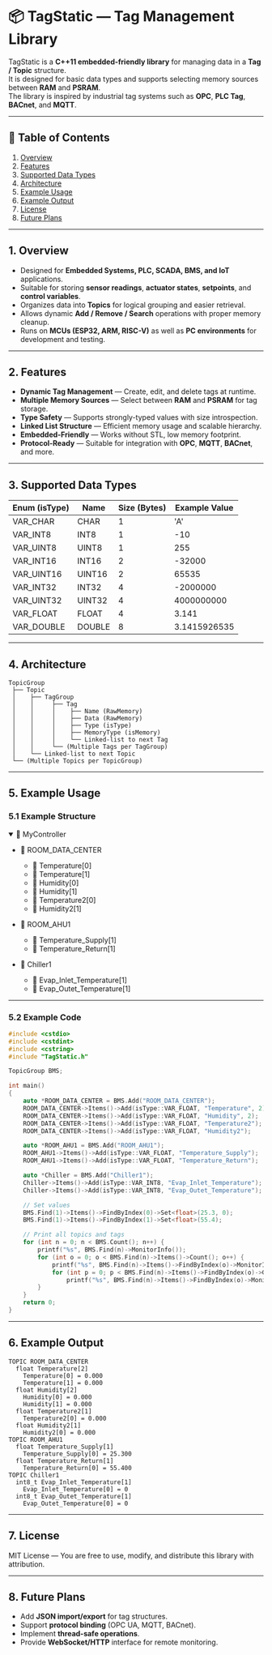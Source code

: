# 📦 TagStatic — Tag Management Library

TagStatic is a **C++11 embedded-friendly library** for managing data in a **Tag / Topic** structure.  
It is designed for basic data types and supports selecting memory sources between **RAM** and **PSRAM**.  
The library is inspired by industrial tag systems such as **OPC**, **PLC Tag**, **BACnet**, and **MQTT**.

---

## 📖 Table of Contents

1. [Overview](#overview)  
2. [Features](#features)  
3. [Supported Data Types](#supported-data-types)  
4. [Architecture](#architecture)  
5. [Example Usage](#example-usage)  
6. [Example Output](#example-output)  
7. [License](#license)  
8. [Future Plans](#future-plans)  

---

## 1. Overview

- Designed for **Embedded Systems, PLC, SCADA, BMS, and IoT** applications.
- Suitable for storing **sensor readings**, **actuator states**, **setpoints**, and **control variables**.
- Organizes data into **Topics** for logical grouping and easier retrieval.
- Allows dynamic **Add / Remove / Search** operations with proper memory cleanup.
- Runs on **MCUs (ESP32, ARM, RISC-V)** as well as **PC environments** for development and testing.

---

## 2. Features

- **Dynamic Tag Management** — Create, edit, and delete tags at runtime.
- **Multiple Memory Sources** — Select between **RAM** and **PSRAM** for tag storage.
- **Type Safety** — Supports strongly-typed values with size introspection.
- **Linked List Structure** — Efficient memory usage and scalable hierarchy.
- **Embedded-Friendly** — Works without STL, low memory footprint.
- **Protocol-Ready** — Suitable for integration with **OPC**, **MQTT**, **BACnet**, and more.

---

## 3. Supported Data Types

| Enum (isType) | Name     | Size (Bytes) | Example Value |
|---------------|----------|--------------|---------------|
| VAR_CHAR      | CHAR     | 1            | 'A'           |
| VAR_INT8      | INT8     | 1            | -10           |
| VAR_UINT8     | UINT8    | 1            | 255           |
| VAR_INT16     | INT16    | 2            | -32000        |
| VAR_UINT16    | UINT16   | 2            | 65535         |
| VAR_INT32     | INT32    | 4            | -2000000      |
| VAR_UINT32    | UINT32   | 4            | 4000000000    |
| VAR_FLOAT     | FLOAT    | 4            | 3.141         |
| VAR_DOUBLE    | DOUBLE   | 8            | 3.1415926535  |

---

## 4. Architecture

```plaintext
TopicGroup
 ├── Topic
 │    ├── TagGroup
 │    │     ├── Tag
 │    │     │    ├── Name (RawMemory)
 │    │     │    ├── Data (RawMemory)
 │    │     │    ├── Type (isType)
 │    │     │    ├── MemoryType (isMemory)
 │    │     │    └── Linked-list to next Tag
 │    │     └── (Multiple Tags per TagGroup)
 │    └── Linked-list to next Topic
 └── (Multiple Topics per TopicGroup)
```

---

## 5. Example Usage

### 5.1 Example Structure

<details open>
<summary>📁 MyController</summary>

- 📁 ROOM_DATA_CENTER  
  - 📄 Temperature[0]  
  - 📄 Temperature[1]  
  - 📄 Humidity[0]  
  - 📄 Humidity[1]  
  - 📄 Temperature2[0]  
  - 📄 Humidity2[1]  

- 📁 ROOM_AHU1  
  - 📄 Temperature_Supply[1]  
  - 📄 Temperature_Return[1]  

- 📁 Chiller1  
  - 📄 Evap_Inlet_Temperature[1]  
  - 📄 Evap_Outet_Temperature[1]  
</details>

---

### 5.2 Example Code

```cpp
#include <cstdio>
#include <cstdint>
#include <cstring>
#include "TagStatic.h"

TopicGroup BMS;

int main()
{
    auto *ROOM_DATA_CENTER = BMS.Add("ROOM_DATA_CENTER");
    ROOM_DATA_CENTER->Items()->Add(isType::VAR_FLOAT, "Temperature", 2);
    ROOM_DATA_CENTER->Items()->Add(isType::VAR_FLOAT, "Humidity", 2);
    ROOM_DATA_CENTER->Items()->Add(isType::VAR_FLOAT, "Temperature2");
    ROOM_DATA_CENTER->Items()->Add(isType::VAR_FLOAT, "Humidity2");

    auto *ROOM_AHU1 = BMS.Add("ROOM_AHU1");
    ROOM_AHU1->Items()->Add(isType::VAR_FLOAT, "Temperature_Supply");
    ROOM_AHU1->Items()->Add(isType::VAR_FLOAT, "Temperature_Return");

    auto *Chiller = BMS.Add("Chiller1");
    Chiller->Items()->Add(isType::VAR_INT8, "Evap_Inlet_Temperature");
    Chiller->Items()->Add(isType::VAR_INT8, "Evap_Outet_Temperature");

    // Set values
    BMS.Find(1)->Items()->FindByIndex(0)->Set<float>(25.3, 0);
    BMS.Find(1)->Items()->FindByIndex(1)->Set<float>(55.4);

    // Print all topics and tags
    for (int n = 0; n < BMS.Count(); n++) {
        printf("%s", BMS.Find(n)->MonitorInfo());
        for (int o = 0; o < BMS.Find(n)->Items()->Count(); o++) {
            printf("%s", BMS.Find(n)->Items()->FindByIndex(o)->MonitorInfo());
            for (int p = 0; p < BMS.Find(n)->Items()->FindByIndex(o)->GetArraySize(); p++)
                printf("%s", BMS.Find(n)->Items()->FindByIndex(o)->MonitorValue(p));
        }
    }
    return 0;
}
```

---

## 6. Example Output

```plaintext
TOPIC ROOM_DATA_CENTER
  float Temperature[2]
    Temperature[0] = 0.000
    Temperature[1] = 0.000
  float Humidity[2]
    Humidity[0] = 0.000
    Humidity[1] = 0.000
  float Temperature2[1]
    Temperature2[0] = 0.000
  float Humidity2[1]
    Humidity2[0] = 0.000
TOPIC ROOM_AHU1
  float Temperature_Supply[1]
    Temperature_Supply[0] = 25.300
  float Temperature_Return[1]
    Temperature_Return[0] = 55.400
TOPIC Chiller1
  int8_t Evap_Inlet_Temperature[1]
    Evap_Inlet_Temperature[0] = 0
  int8_t Evap_Outet_Temperature[1]
    Evap_Outet_Temperature[0] = 0
```

---

## 7. License

MIT License — You are free to use, modify, and distribute this library with attribution.

---

## 8. Future Plans

- Add **JSON import/export** for tag structures.
- Support **protocol binding** (OPC UA, MQTT, BACnet).
- Implement **thread-safe operations**.
- Provide **WebSocket/HTTP** interface for remote monitoring.
